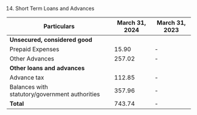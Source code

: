 14. Short Term Loans and Advances

| Particulars                  | March 31, 2024 | March 31, 2023 |
|------------------------------|----------------|----------------|
| **Unsecured, considered good**|                |                |
| Prepaid Expenses             | 15.90 | - |
| Other Advances               | 257.02 | - |
| **Other loans and advances** |                |                |
| Advance tax                  | 112.85 | - |
| Balances with statutory/government authorities | 357.96 | - |
| **Total**                    | 743.74 | - |